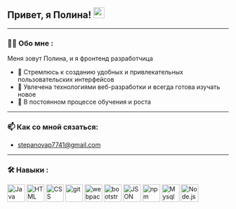 
<h2>
  Привет, я Полина!
  <img src="https://media.giphy.com/media/hvRJCLFzcasrR4ia7z/giphy.gif" width="25px"/>
</h2>

---

### :woman_technologist: Обо мне :
Меня зовут Полина, и я фронтенд разработчица
- 🎨 Стремлюсь к созданию удобных и привлекательных пользовательских интерфейсов
- 🚀 Увлечена технологиями веб-разработки и всегда готова изучать новое
- 🌱 В постоянном процессе обучения и роста

---

### 📫 Как со мной сязаться: 
- stepanovap7741@gmail.com

---

### :hammer_and_wrench: Навыки :
<div>
  <img src="https://cdn.jsdelivr.net/gh/devicons/devicon@latest/icons/javascript/javascript-original.svg" 
 title="Java" width="40" height="40" />
 <img src="https://cdn.jsdelivr.net/gh/devicons/devicon@latest/icons/html5/html5-original.svg" title="HTML" width="40" height="40" />
  <img src="https://cdn.jsdelivr.net/gh/devicons/devicon@latest/icons/css3/css3-original.svg" title="CSS" width="40" height="40" />
   <img src="https://cdn.jsdelivr.net/gh/devicons/devicon@latest/icons/git/git-original.svg" title="git" width="40" height="40" />
    <img src="https://cdn.jsdelivr.net/gh/devicons/devicon@latest/icons/webpack/webpack-original.svg" title="webpack" width="40" height="40" />
      <img src="https://cdn.jsdelivr.net/gh/devicons/devicon@latest/icons/bootstrap/bootstrap-original.svg" title="bootstrap" width="40" height="40" />
        <img src="https://cdn.jsdelivr.net/gh/devicons/devicon@latest/icons/json/json-original.svg" title="JSON" width="40" height="40" />
  <img src="https://cdn.jsdelivr.net/gh/devicons/devicon@latest/icons/npm/npm-original-wordmark.svg" title="npm" width="40" height="40" />
      <img src="https://cdn.jsdelivr.net/gh/devicons/devicon@latest/icons/mysql/mysql-original.svg" title="Mysql" width="40" height="40" />
      <img src="https://cdn.jsdelivr.net/gh/devicons/devicon@latest/icons/nodejs/nodejs-plain-wordmark.svg" title="Node.js" width="40" height="40" />

      
      
          
          
<!--
**Pstepanova21/Pstepanova21** is a ✨ _special_ ✨ repository because its `README.md` (this file) appears on your GitHub profile.

Here are some ideas to get you started:

- 🔭 I’m currently working on ...
- 🌱 I’m currently learning ...
- 👯 I’m looking to collaborate on ...
- 🤔 I’m looking for help with ...
- 💬 Ask me about ...
- 📫 How to reach me: ...
- 😄 Pronouns: ...
- ⚡ Fun fact: ...
-->
